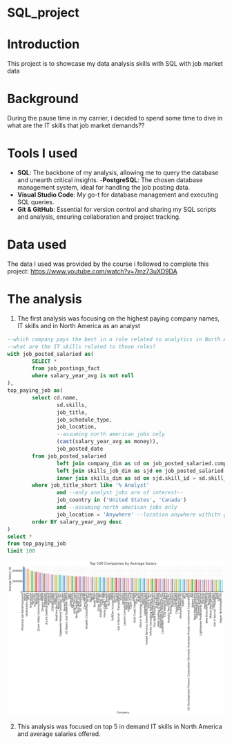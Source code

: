 # SQL_project
# Introduction
This project is to showcase my data analysis skills with SQL with job market data 
# Background
During the pause time in my carrier, i decided to spend some time to dive in what are the IT skills that job market demands?? 
# Tools I used
- **SQL**: The backbone of my analysis, allowing me to query the database and unearth critical insights.
-**PostgreSQL**: The chosen database management system, ideal for handling the job posting data.
- **Visual Studio Code**: My go-t for database management and executing SQL queries.
- **Git & GitHub**: Essential for version
control and
sharing
my SQL scripts and analysis, ensuring
collaboration and project tracking.
# Data used
The data I used was provided by the course i followed to complete this project: https://www.youtube.com/watch?v=7mz73uXD9DA 
# The analysis 
1. The first analysis was focusing on the highest paying company names, IT skills and in North America as an analyst

``` sql
--which company pays the best in a role related to analytics in North America??
--what are the IT skills related to those roles? 
with job_posted_salaried as(
        SELECT *
        from job_postings_fact
        where salary_year_avg is not null
),
top_paying_job as(
        select cd.name,
                sd.skills,
                job_title,
                job_schedule_type,
                job_location,
                --assuming north american jobs only
                (cast(salary_year_avg as money)),
                job_posted_date
        from job_posted_salaried
                left join company_dim as cd on job_posted_salaried.company_id = cd.company_id
                left join skills_job_dim as sjd on job_posted_salaried.job_id = sjd.job_id
                inner join skills_dim as sd on sjd.skill_id = sd.skill_id
        where job_title_short like '% Analyst'
                and --only analyst jobs are of interest--
                job_country in ('United States', 'Canada')
                and --assuming north american jobs only
                job_location = 'Anywhere' --location anywhere withitn globe thus including N.A
        order BY salary_year_avg desc
)
select *
from top_paying_job
limit 100
``` 
![alt text](image.png)


2. This analysis was focused on top 5 in demand IT skills in North America and average salaries offered. 
